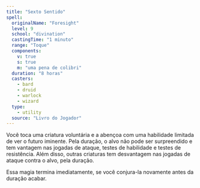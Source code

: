 ```yaml
---
title: "Sexto Sentido"
spell:
  originalName: "Foresight"
  level: 9
  school: "divination"
  castingTime: "1 minuto"
  range: "Toque"
  components:
    v: true
    s: true
    m: "uma pena de colibri"
  duration: "8 horas"
  casters:
    - bard
    - druid
    - warlock
    - wizard
  type:
    - utility
  source: "Livro do Jogador"
---
```


Você toca uma criatura voluntária e a abençoa com uma habilidade limitada de ver o futuro iminente. Pela duração, o alvo não pode ser surpreendido e tem vantagem nas jogadas de ataque, testes de habilidade e testes de resistência. Além disso, outras criaturas tem desvantagem nas jogadas de ataque contra o alvo, pela duração.

Essa magia termina imediatamente, se você conjura-la novamente antes da duração acabar.
